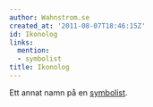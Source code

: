 ```yaml
---
author: Wahnstrom.se
created_at: '2011-08-07T18:46:15Z'
id: Ikonolog
links:
  mention:
  - symbolist
title: Ikonolog
---
```


Ett annat namn på en [symbolist].

  [symbolist]: symbolist